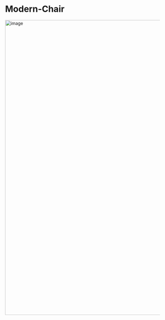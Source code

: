 # Modern-Chair

<img width="960" alt="image" src="https://github.com/KaranKumar-97/Modern-Chair/assets/105391077/732aef0c-68d6-46e0-8580-dbc931b11723">
